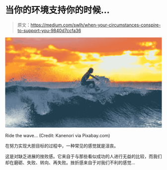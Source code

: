 # 当你的环境支持你的时候…

> 原文：<https://medium.com/swlh/when-your-circumstances-conspire-to-support-you-9840d7ccfa36>

![](img/3f509fd3fb6bc903697e1d52c1bd969c.png)

Ride the wave… (Credit: Kanenori via Pixabay.com)

在努力实现大胆目标的过程中，一种常见的感觉就是沮丧。

这是对缺乏进展的挫败感。它来自于与那些看似成功的人进行无益的比较，而我们却在磨砺、失败、转向、再失败。挫折感来自于对我们不利的感觉…